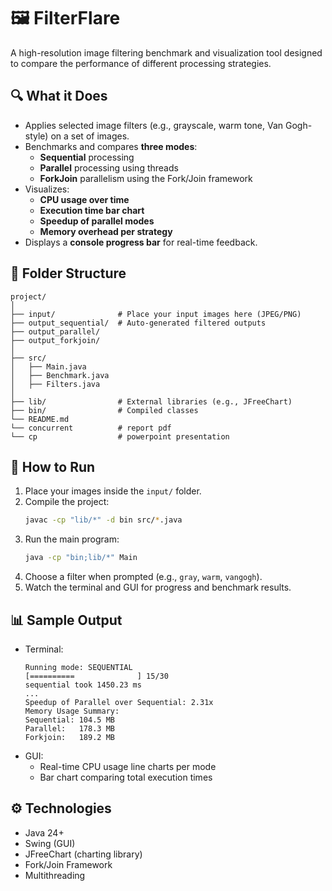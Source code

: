 # 🖼️ FilterFlare

A high-resolution image filtering benchmark and visualization tool designed to compare the performance of different processing strategies.

## 🔍 What it Does

- Applies selected image filters (e.g., grayscale, warm tone, Van Gogh-style) on a set of images.
- Benchmarks and compares **three modes**:
  - **Sequential** processing
  - **Parallel** processing using threads
  - **ForkJoin** parallelism using the Fork/Join framework
- Visualizes:
  - **CPU usage over time**
  - **Execution time bar chart**
  - **Speedup of parallel modes**
  - **Memory overhead per strategy**
- Displays a **console progress bar** for real-time feedback.

## 📁 Folder Structure

```
project/
│
├── input/              # Place your input images here (JPEG/PNG)
├── output_sequential/  # Auto-generated filtered outputs
├── output_parallel/
├── output_forkjoin/
│
├── src/
│   ├── Main.java
│   ├── Benchmark.java
│   ├── Filters.java
│
├── lib/                # External libraries (e.g., JFreeChart)
├── bin/                # Compiled classes
└── README.md
└── concurrent          # report pdf
└── cp                  # powerpoint presentation

```

## 🧪 How to Run

1. Place your images inside the `input/` folder.
2. Compile the project:
   ```bash
   javac -cp "lib/*" -d bin src/*.java
   ```
3. Run the main program:
   ```bash
   java -cp "bin;lib/*" Main
   ```
4. Choose a filter when prompted (e.g., `gray`, `warm`, `vangogh`).
5. Watch the terminal and GUI for progress and benchmark results.

## 📊 Sample Output

- Terminal:
  ```
  Running mode: SEQUENTIAL
  [==========              ] 15/30
  sequential took 1450.23 ms
  ...
  Speedup of Parallel over Sequential: 2.31x
  Memory Usage Summary:
  Sequential: 104.5 MB
  Parallel:   178.3 MB
  Forkjoin:   189.2 MB
  ```
- GUI:
  - Real-time CPU usage line charts per mode
  - Bar chart comparing total execution times

## ⚙️ Technologies

- Java 24+
- Swing (GUI)
- JFreeChart (charting library)
- Fork/Join Framework
- Multithreading

